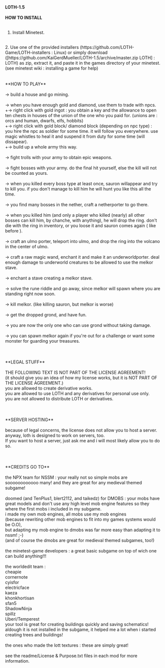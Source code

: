 **LOTH-1.5**</br>
 </br>
**HOW TO INSTALL**</br>
</br>
1. Install Minetest.</br>
</br>
2. Use one of the provided installers (https://github.com/LOTH-Game/LOTH-installers : Linux) or simply download ([https://github.com/KaiGerdMueller/LOTH-1.5/archive/master.zip LOTH] : LOTH) as zip, extract it, and paste it in the games directory of your minetest. (see minetest wiki : installing a game for help)
</br>
</br>
</br>
**HOW TO PLAY** </br>
</br>
-> build a house and go mining.</br>
</br>
-> when you have enough gold and diamond, use them to trade with npcs.</br>
+-> right click with gold ingot : you obtain a key and the allowance to open ten chests in houses of the union of the one who you paid for. (unions are : orcs and human, dwarfs, elfs, hobbits)</br>
+-> right click with gold block/ diamond block (depending on npc type) : you hire the npc as soldier for some time. it will follow you everywhere. use magic whistles to heal it and suspend it from duty for some time (will dissapear).</br>
+-> build up a whole army this way.</br>
</br>
-> fight trolls with your army to obtain epic weapons.</br>
</br>
-> fight bosses with your army. do the final hit yourself, else the kill will not be counted as yours.</br>
</br>
-> when you killed every boss type at least once, sauron willappear and try to kill you. if you don't manage to kill him he will hunt you like this all the time.</br>
</br>
-> you find many bosses in the nether, craft a netherporter to go there.</br>
</br>
-> when you killed him (and only a player who killed (nearly) all other bosses can kill him, by chanche, with anything), he will drop the ring. don't die with the ring in inventory, or you loose it and sauron comes again ( like before ).</br>
</br>
-> craft an ulmo porter, teleport into ulmo, and drop the ring into the volcano in the center of ulmo.</br>
</br>
-> craft a raw magic wand, enchant it and make it an underworldporter. deal enough damage to underworld creatures to be allowed to use the melkor stave.</br>
</br>
-> enchant a stave creating a melkor stave.</br>
</br>
-> solve the rune riddle and go away, since melkor will spawn where you are standing right now soon.</br>
</br>
-> kill melkor. (like killing sauron, but melkor is worse)</br>
</br>
-> get the dropped grond, and have fun.</br>
</br>
-> you are now the only one who can use grond without taking damage.</br>
</br>
-> you can spawn melkor again if you're out for a challenge or want some monster for guarding your treasures.</br>
</br>
</br>
</br>
**LEGAL STUFF**</br>
</br>
THE FOLLOWING TEXT IS NOT PART OF THE LICENSE AGREEMENT!</br>
(it should give you an idea of how my license works, but it is NOT PART OF THE LICENSE AGREEMENT.)</br>
you are allowed to create derivative works.</br>
you are allowed to use LOTH and any derivatives for personal use only.</br>
you are not allowed to distribute LOTH or derivatives.</br>
</br>
</br>
</br>
**SERVER HOSTING**</br>
</br>
because of legal concerns, the license does not allow you to host a server.</br>
anyway, loth is designed to work on servers, too.</br>
If you want to host a server, just ask me and i will most likely allow you to do so.</br>
</br>
</br>
</br>
**CREDITS GO TO**</br>
</br>
the NPX team for NSSM : your really not so simple mobs are soooooooooooo many! and they are great for any medieval themed subgame!</br>
</br>
doomed (and TenPlus1, blert2112, and taikedz) for DMOBS : your mobs have great models and don't use any high level mob engine features so they where the first mobs i included in my subgame.</br>
i made my own mob engines, all mobs use my mob engines </br>
(because rewriting other mob engines to fit into my games systems would be O.O), </br>
but adapting my mob engine to dmobs was far more easy than adapting it to nssm! ;-)</br>
(and of course the dmobs are great for medieval themed subgames, too!)</br>
</br>
the minetest-game developers : a great basic subgame on top of wich one can build anything!!!</br>
</br>
the worldedit team : </br>
cheapie</br>
cornernote</br>
cyisfor</br>
electricface</br>
kaeza</br>
khonkhortisan</br>
sfan5</br>
ShadowNinja</br>
spillz</br>
Uberi/Temperest</br>
your tool is great for creating buildings quickly and saving schematics! aldough it is not installed in the subgame, it helped me a lot when i started creating trees and buildings!</br>
</br>
the ones who made the lott textures : these are simply great!</br>
</br>
see the readme/License & Purpose.txt files in each mod for more information.</br>
